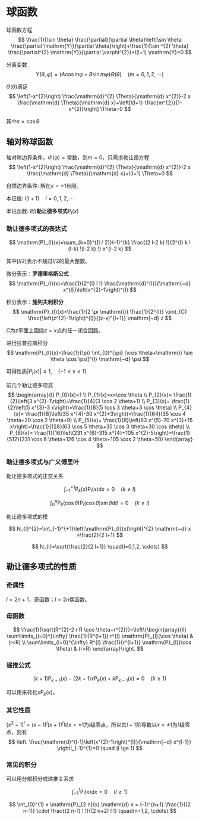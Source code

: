 # 球函数

球函数方程
$$
\frac{1}{\sin \theta} \frac{\partial}{\partial \theta}\left(\sin \theta \frac{\partial \mathrm{Y}}{\partial \theta}\right)+\frac{1}{\sin ^{2} \theta} \frac{\partial^{2} \mathrm{Y}}{\partial \varphi^{2}}+l(l+1) \mathrm{Y}=0
$$

分离变数
$$
\mathrm{Y}(\theta, \varphi)=(A \cos m \varphi+B \sin m \varphi) \Theta(\theta) \quad (m=0,1,2,\cdots)
$$

$\Theta(\theta)$满足
$$
\left(1-x^{2}\right) \frac{\mathrm{d}^{2} \Theta}{\mathrm{d} x^{2}}-2 x \frac{\mathrm{d} \Theta}{\mathrm{d} x}+\left[l(l+1)-\frac{m^{2}}{1-x^{2}}\right] \Theta=0
$$

其中$x=\cos \theta$

## 轴对称球函数

轴对称边界条件，$\Phi(\varphi)= \text{常数}$，则$m=0$，只需求勒让德方程
$$
\left(1-x^{2}\right) \frac{\mathrm{d}^{2} \Theta}{\mathrm{d} x^{2}}-2 x \frac{\mathrm{d} \Theta}{\mathrm{d} x}+l(l+1) \Theta=0
$$

自然边界条件: 解在$x=\pm 1$有限。

本征值: $l(l+1) \quad l=0,1,2,\cdots$

本征函数: $l$阶**勒让德多项式**$\mathrm{P}_{l}(x)$

### 勒让德多项式的表达式

$$
\mathrm{P}_{l}(x)=\sum_{k=0}^{[l / 2]}(-1)^{k} \frac{(2 l-2 k) !}{2^{l} k !(l-k) !(l-2 k) !} x^{l-2 k}
$$

其中$[l / 2]$表示不超过$l/2$的最大整数。

微分表示：**罗德里格斯公式**
$$
\mathrm{P}_{l}(x)=\frac{1}{2^{l} l !} \frac{\mathrm{d}^{l}}{\mathrm{~d} x^{l}}\left(x^{2}-1\right)^{l}
$$

积分表示：**施列夫利积分**
$$
\mathrm{P}_{l}(x)=\frac{1}{2 \pi \mathrm{i}} \frac{1}{2^{l}} \oint_{C} \frac{\left(z^{2}-1\right)^{l}}{(z-x)^{l+1}} \mathrm{~d} z
$$

$C$为$z$平面上围绕$z=x$点的任一闭合回路。

进行拉普拉斯积分
$$
\mathrm{P}_{l}(x)=\frac{1}{\pi} \int_{0}^{\pi} [\cos \theta+\mathrm{i} \sin \theta \cos \psi]^{l} \mathrm{~d} \psi
$$

可得性质$\left|P_{l}(x)\right| \leqslant 1, \quad(-1 \leqslant x \leqslant 1)$

前几个勒让德多项式
$$
\begin{array}{l} 
P_{0}(x)=1 \\
P_{1}(x)=x=\cos \theta \\
P_{2}(x)= \frac{1}{2}\left(3 x^{2}-1\right)=\frac{1}{4}(3 \cos 2 \theta+1) \\
P_{3}(x)= \frac{1}{2}\left(5 x^{3}-3 x\right)=\frac{1}{8}(5 \cos 3 \theta+3 \cos \theta) \\
P_{4}(x)= \frac{1}{8}\left(35 x^{4}-30 x^{2}+3\right)=\frac{1}{64}(35 \cos 4 \theta+20 \cos 2 \theta+9) \\
P_{5}(x)= \frac{1}{8}\left(63 x^{5}-70 x^{3}+15 x\right)=\frac{1}{128}(63 \cos 5 \theta+35 \cos 3 \theta+30 \cos \theta) \\
P_{6}(x)= \frac{1}{16}\left(231 x^{6}-315 x^{4}+105 x^{2}-5\right)=\frac{1}{512}(231 \cos 6 \theta+126 \cos 4 \theta+105 \cos 2 \theta+50)
\end{array}
$$

### 勒让德多项式与广义傅里叶


勒让德多项式的正交关系

$$
\int_{-1}^{+1} \mathrm{P}_{k}(x) \mathrm{P}_{l}(x) \mathrm{d} x=0 \quad(k \neq l)
$$

$$
\int_{0}^{\pi} \mathrm{P}_{k}(\cos \theta) \mathrm{P}_{l}(\cos \theta) \sin \theta \mathrm{d} \theta=0 \quad(k \neq l)
$$

勒让德多项式的模

$$
N_{l}^{2}=\int_{-1}^{+1}\left[\mathrm{P}_{l}(x)\right]^{2} \mathrm{~d} x =\frac{2}{2 l+1}
$$

$$
N_{l}=\sqrt{\frac{2}{2 l+1}} \quad(l=0,1,2, \cdots)
$$

## 勒让德多项式的性质

### 奇偶性

$l=2n+1$，奇函数；$l=2n$偶函数。

### 母函数

$$
\frac{1}{\sqrt{R^{2}-2 r R \cos \theta+r^{2}}}=\left\{\begin{array}{ll}
\sum\limits_{l=0}^{\infty} \frac{1}{R^{l+1}} r^{l} \mathrm{P}_{l}(\cos \theta) & (r<R) \\
\sum\limits_{l=0}^{\infty} R^{l} \frac{1}{r^{l+1}} \mathrm{P}_{l}(\cos \theta) & (r>R)
\end{array}\right.
$$

### 递推公式

$$
(k+1) \mathrm{P}_{k+1}(x)-(2 k+1) x \mathrm{P}_{k}(x)+k \mathrm{P}_{k-1}(x)=0 \quad (k \ge 1)
$$

可以用来转化$x \mathrm{P}_{k}(x)$。

### 其它性质

$\left(x^{2}-1\right)^{l}=(x-1)^{l}(x+1)^{l}$以$x=\pm 1$为$l$级零点，所以其$l-1$阶导数以$x=\pm 1$为$1$级零点，则有
$$
\left. \frac{\mathrm{d}^{l-1}\left(x^{2}-1\right)^{l}}{\mathrm{~d} x^{l-1}} \right|_{-1}^{1}=0 \quad (l \ge 1)
$$

### 常见的积分

可以用分部积分或递推关系求

$$
\int_{-1}^{1} \mathrm{P}_{l}(x) \mathrm{d} x=0 \quad (l \geq 1)
$$


$$
\int_{0}^{1} x \mathrm{P}_{2 n}(x) \mathrm{d} x = (-1)^{n+1} \frac{1}{(2 n-1)} \cdot \frac{(2 n-1) ! !}{(2 n+2) ! !} \quad(n=1,2, \cdots)
$$


<!-- $$
\int_{0}^{2 \pi} P_{2 m}(\cos \theta) \mathrm{d} \theta=2 \pi\left[\left(\begin{array}{c}
2 m \\
m
\end{array}\right) 2^{-2 m}\right]^{2}
$$ -->

